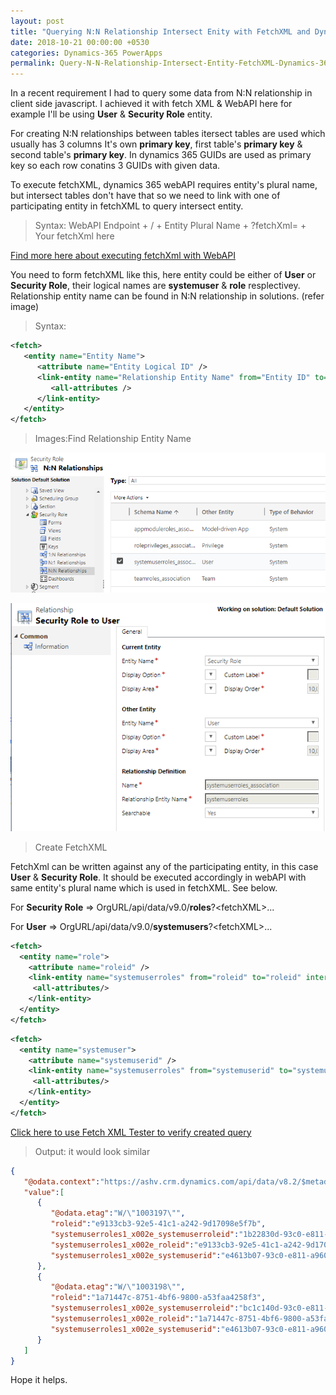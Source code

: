 ```yaml
---
layout: post
title: "Querying N:N Relationship Intersect Enity with FetchXML and Dynamics 365 WebAPI"
date: 2018-10-21 00:00:00 +0530
categories: Dynamics-365 PowerApps
permalink: Query-N-N-Relationship-Intersect-Entity-FetchXML-Dynamics-365-WebAPI
---
```


In a recent requirement I had to query some data from N:N relationship in client side javascript. I achieved it with fetch XML & WebAPI here for example I'll be using **User** & **Security Role** entity.

For creating N:N relationships between tables itersect tables are used which usually has 3 columns It's own **primary key**, first table's **primary key** & second table's **primary key**. In dynamics 365 GUIDs are used as primary key so each row conatins 3 GUIDs with given data.

To execute fetchXML, dynamics 365 webAPI requires entity's plural name, but intersect tables don't have that so we need to link with one of participating entity in fetchXML to query intersect entity.
 
> Syntax: WebAPI Endpoint + / + Entity Plural Name + ?fetchXml= + Your fetchXml here

[Find more here about executing fetchXml with WebAPI](https://www.ashishvishwakarma.com/Execute-fetchXml-WebAPI-Dynamics-365-Using-JavaScript-Example/)

You need to form fetchXML like this, here entity could be either of **User** or **Security Role**, their logical names are **systemuser** & **role** resplectivey. Relationship entity name can be found in N:N relationship in solutions. (refer image)

> Syntax:

```xml
<fetch>
   <entity name="Entity Name">
      <attribute name="Entity Logical ID" />
      <link-entity name="Relationship Entity Name" from="Entity ID" to="Entity ID" intersect="true">
         <all-attributes />
      </link-entity>
   </entity>
</fetch>
```

> Images:Find Relationship Entity Name

![N:N Relationships](assets/2018-10-21/N-N.png)

![Relationship Name](assets/2018-10-21/Relationship.png)

> Create FetchXML

FetchXml can be written against any of the participating entity, in this case **User** & **Security Role**. It should be executed accordingly in webAPI with same entity's plural name which is used in fetchXML. See below.

For **Security Role** => OrgURL/api/data/v9.0/**roles**?\<fetchXML>...

For **User** => OrgURL/api/data/v9.0/**systemusers**?\<fetchXML>...

```xml
<fetch>
  <entity name="role">
    <attribute name="roleid" />
    <link-entity name="systemuserroles" from="roleid" to="roleid" intersect="true">
     <all-attributes/>
    </link-entity>
  </entity>
</fetch>
```

```xml
<fetch>
  <entity name="systemuser">
    <attribute name="systemuserid" />
    <link-entity name="systemuserroles" from="systemuserid" to="systemuserid" intersect="true">
     <all-attributes/>
    </link-entity>
  </entity>
</fetch>
```

[Click here to use Fetch XML Tester to verify created query](https://www.ashishvishwakarma.com/FetchXmlTester/)

> Output: it would look similar

```json
{
   "@odata.context":"https://ashv.crm.dynamics.com/api/data/v8.2/$metadata#roles(roleid)",
   "value":[
      {
         "@odata.etag":"W/\"1003197\"",
         "roleid":"e9133cb3-92e5-41c1-a242-9d17098e5f7b",
         "systemuserroles1_x002e_systemuserroleid":"1b22830d-93c0-e811-a960-000d3af0375c",
         "systemuserroles1_x002e_roleid":"e9133cb3-92e5-41c1-a242-9d17098e5f7b",
         "systemuserroles1_x002e_systemuserid":"e4613b07-93c0-e811-a960-000d3af06590"
      },
      {
         "@odata.etag":"W/\"1003198\"",
         "roleid":"1a71447c-8751-4bf6-9800-a53faa4258f3",
         "systemuserroles1_x002e_systemuserroleid":"bc1c140d-93c0-e811-a962-000d3af04fc2",
         "systemuserroles1_x002e_roleid":"1a71447c-8751-4bf6-9800-a53faa4258f3",
         "systemuserroles1_x002e_systemuserid":"e4613b07-93c0-e811-a960-000d3af06590"
      }
   ]
}
```

Hope it helps.